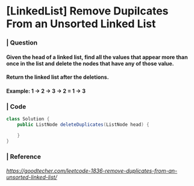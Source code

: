 # [LinkedList] Remove Dupilcates From an Unsorted Linked List

### | Question

#### Given the head of a linked list, find all the values that appear more than once in the list and delete the nodes that have any  of those value. 

#### Return the linked list after the deletions. 

#### Example: 1 → 2 → 3 → 2  = 1 → 3 

### | Code

```java
class Solution {
    public ListNode deleteDuplicates(ListNode head) {

    }
}
```

### | Reference

###### https://goodtecher.com/leetcode-1836-remove-duplicates-from-an-unsorted-linked-list/

